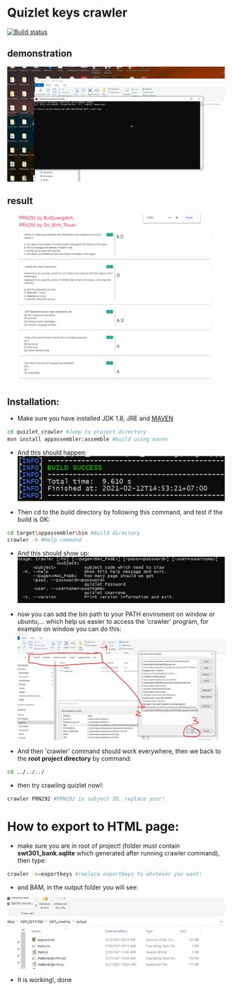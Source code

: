 # Quizlet keys crawler
[![Build status](https://ci.appveyor.com/api/projects/status/qx9fjjilc62jm786?svg=true)](https://ci.appveyor.com/project/khangzxrr/quizlet-crawler)
## demonstration
![Crawling](images/craw.gif)
## result
![Output](images/output.png)

## Installation:

* Make sure you have installed JDK 1.8, JRE and [MAVEN](https://maven.apache.org/)

```bash
cd quizlet_crawler #Jump to project directory
mvn install appassembler:assemble #build using maven
```

* And this should happen: ![BuildResult](images/buildresult.png)

* Then cd to the build directory by following this command, and test if the build is OK:

```bash
cd target\appassembler\bin #Build directory
crawler -h #Help command
```

* And this should show up:
![HelpCommand](images/help.png)

* now you can add the bin path to your PATH enviroment on window or ubuntu,... which help us easier to access the 'crawler' program, for example on window you can do this:
![HelpCommand](images/path.png)

* And then 'crawler' command should work everywhere, then we back to the **root project directory** by command:

```bash
cd ../../../
```

* then try crawling quizlet now!:

```bash
crawler PRN292 #PRN292 is subject ID, replace your!
```

# How to export to HTML page:

* make sure you are in root of project! (folder must contain **swt301_bank.sqlite** which generated after running crawler command), then type:

```bash
crawler -e=exportkeys #replace exportkeys to whatever you want!
```

* and BAM, in the output folder you will see:

![Finish](images/finish.png)

* It is working!, done
